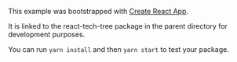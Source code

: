 This example was bootstrapped with [Create React App](https://github.com/facebook/create-react-app).

It is linked to the react-tech-tree package in the parent directory for development purposes.

You can run `yarn install` and then `yarn start` to test your package.
